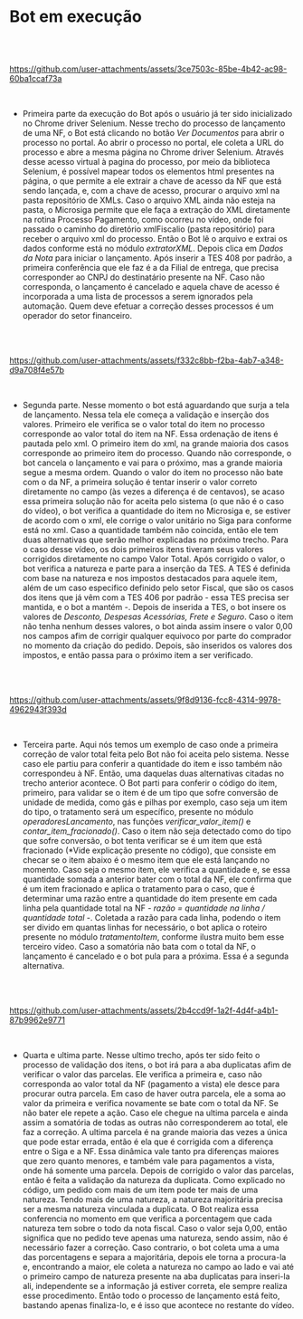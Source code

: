 # Bot em execução
<br/>
<br/>



https://github.com/user-attachments/assets/3ce7503c-85be-4b42-ac98-60ba1ccaf73a


<br/>

- Primeira parte da execução do Bot após o usuário já ter sido inicializado no Chrome driver Selenium. Nesse trecho do processo de lançamento de uma NF, o Bot está clicando no botão _Ver Documentos_ para abrir o processo no portal. Ao abrir o processo no portal, ele coleta a URL do processo e abre a mesma página no Chrome driver Selenium. Através desse acesso virtual à pagina do processo, por meio da biblioteca Selenium, é possível mapear todos os elementos html presentes na página, o que permite a ele extrair a chave de acesso da NF que está sendo lançada, e, com a chave de acesso, procurar o arquivo xml na pasta repositório de XMLs. Caso o arquivo XML ainda não esteja na pasta, o Microsiga permite que ele faça a extração do XML diretamente na rotina Processo Pagamento, como ocorreu no vídeo, onde foi passado o caminho do diretório xmlFiscalio (pasta repositório) para receber o arquivo xml do processo. Então o Bot lê o arquivo e extrai os dados conforme está no módulo _extratorXML_. Depois clica em _Dados da Nota_ para iniciar o lançamento. Após inserir a TES 408 por padrão, a primeira conferência que ele faz é a da Filial de entrega, que precisa corresponder ao CNPJ do destinatário presente na NF. Caso não corresponda, o lançamento é cancelado e aquela chave de acesso é incorporada a uma lista de processos a serem ignorados pela automação. Quem deve efetuar a correção desses processos é um operador do setor financeiro.
<br/>
<br/>


https://github.com/user-attachments/assets/f332c8bb-f2ba-4ab7-a348-d9a708f4e57b

<br/>

- Segunda parte. Nesse momento o bot está aguardando que surja a tela de lançamento. Nessa tela ele começa a validação e inserção dos valores. Primeiro ele verifica se o valor total do item no processo corresponde ao valor total do item na NF. Essa ordenação de itens é pautada pelo xml. O primeiro item do xml, na grande maioria dos casos corresponde ao primeiro item do processo. Quando não corresponde, o bot cancela o lançamento e vai para o próximo, mas a grande maioria segue a mesma ordem. Quando o valor do item no processo não bate com o da NF, a primeira solução é tentar inserir o valor correto diretamente no campo (às vezes a diferença é de centavos), se acaso essa primeira solução não for aceita pelo sistema (o que não é o caso do vídeo), o bot verifica a quantidade do item no Microsiga e, se estiver de acordo com o xml, ele corrige o valor unitário no Siga para conforme está no xml. Caso a quantidade também não coincida, então ele tem duas alternativas que serão melhor explicadas no próximo trecho. Para o caso desse vídeo, os dois primeiros itens tiveram seus valores corrigidos diretamente no campo Valor Total. Após corrigido o valor, o bot verifica a natureza e parte para a inserção da TES. A TES é definida com base na natureza e nos impostos destacados para aquele item, além de um caso especifico definido pelo setor Fiscal, que são os casos dos itens que já vêm com a TES 406 por padrão - essa TES precisa ser mantida, e o bot a mantém -. Depois de inserida a TES, o bot insere os valores de _Desconto, Despesas Acessórias, Frete e Seguro_. Caso o item não tenha nenhum desses valores, o bot ainda assim insere o valor 0,00 nos campos afim de corrigir qualquer equivoco por parte do comprador no momento da criação do pedido. Depois, são inseridos os valores dos impostos, e então passa para o próximo item a ser verificado.
<br/>
<br/>


https://github.com/user-attachments/assets/9f8d9136-fcc8-4314-9978-4962943f393d

<br/>

- Terceira parte. Aqui nós temos um exemplo de caso onde a primeira correção de valor total feita pelo Bot não foi aceita pelo sistema. Nesse caso ele partiu para conferir a quantidade do item e isso também não correspondeu à NF. Então, uma daquelas duas alternativas citadas no trecho anterior acontece. O Bot parti para conferir o código do item, primeiro, para validar se o item é de um tipo que sofre conversão de unidade de medida, como gás e pilhas por exemplo, caso seja um item do tipo, o tratamento será um específico, presente no módulo _operadoresLancamento_, nas funções _verificar_valor_item()_ e _contar_item_fracionado()_. Caso o item não seja detectado como do tipo que sofre conversão, o bot tenta verificar se é um item que está fracionado (*Vide explicação presente no código), que consiste em checar se o item abaixo é o mesmo item que ele está lançando no momento. Caso seja o mesmo item, ele verifica a quantidade e, se essa quantidade somada a anterior bater com o total da NF, ele confirma que é um item fracionado e aplica o tratamento para o caso, que é determinar uma razão entre a quantidade do item presente em cada linha pela quantidade total na NF - _razão = quantidade na linha / quantidade total_ -. Coletada a razão para cada linha, podendo o item ser divido em quantas linhas for necessário, o bot aplica o roteiro presente no módulo _tratamentoItem_, conforme ilustra muito bem esse terceiro vídeo. Caso a somatória não bata com o total da NF, o lançamento é cancelado e o bot pula para a próxima. Essa é a segunda alternativa.
<br/>
<br/>


https://github.com/user-attachments/assets/2b4ccd9f-1a2f-4d4f-a4b1-87b9962e9771

<br/>

- Quarta e ultima parte. Nesse ultimo trecho, após ter sido feito o processo de validação dos itens, o bot irá para a aba duplicatas afim de verificar o valor das parcelas. Ele verifica a primeira e, caso não corresponda ao valor total da NF (pagamento a vista) ele desce para procurar outra parcela. Em caso de haver outra parcela, ele a soma ao valor da primeira e verifica novamente se bate com o total da NF. Se não bater ele repete a ação. Caso ele chegue na ultima parcela e ainda assim a somatória de todas as outras não corresponderem ao total, ele faz a correção. A ultima parcela é na grande maioria das vezes a única que pode estar errada, então é ela que é corrigida com a diferença entre o Siga e a NF. Essa dinâmica vale tanto pra diferenças maiores que zero quanto menores, e também vale para pagamentos a vista, onde há somente uma parcela.
Depois de corrigido o valor das parcelas, então é feita a validação da natureza da duplicata. Como explicado no código, um pedido com mais de um item pode ter mais de uma natureza. Tendo mais de uma natureza, a natureza majoritária precisa ser a mesma natureza vinculada a duplicata. O Bot realiza essa conferencia no momento em que verifica a porcentagem que cada natureza tem sobre o todo da nota fiscal. Caso o valor seja 0,00, então significa que no pedido teve apenas uma natureza, sendo assim, não é necessário fazer a correção. Caso contrario, o bot coleta uma a uma das porcentagens e separa a majoritária, depois ele torna a procura-la e, encontrando a maior, ele coleta a natureza no campo ao lado e vai até o primeiro campo de natureza presente na aba duplicatas para inseri-la ali, independente se a informação já estiver correta, ele sempre realiza esse procedimento.
Então todo o processo de lançamento está feito, bastando apenas finaliza-lo, e é isso que acontece no restante do vídeo.



